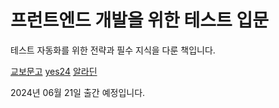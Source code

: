 # 프런트엔드 개발을 위한 테스트 입문

테스트 자동화를 위한 전략과 필수 지식을 다룬 책입니다.

[교보문고](https://product.kyobobook.co.kr/detail/S000213500949)
[yes24](https://www.yes24.com/Product/Goods/127005970)
[알라딘](https://www.aladin.co.kr/shop/wproduct.aspx?ItemId=340935603)

2024년 06월 21일 출간 예정입니다.
